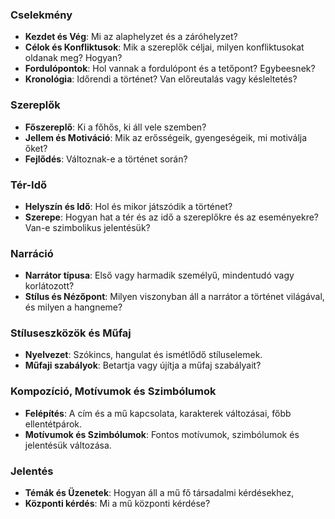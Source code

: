 
### Cselekmény
- **Kezdet és Vég**: Mi az alaphelyzet és a záróhelyzet?
- **Célok és Konfliktusok**: Mik a szereplők céljai, milyen konfliktusokat oldanak meg? Hogyan?
- **Fordulópontok**: Hol vannak a fordulópont és a tetőpont? Egybeesnek?
- **Kronológia**: Időrendi a történet? Van előreutalás vagy késleltetés?

### Szereplők
- **Főszereplő**: Ki a főhős, ki áll vele szemben?
- **Jellem és Motiváció**: Mik az erősségeik, gyengeségeik, mi motiválja őket?
- **Fejlődés**: Változnak-e a történet során?

### Tér-Idő
- **Helyszín és Idő**: Hol és mikor játszódik a történet?
- **Szerepe**: Hogyan hat a tér és az idő a szereplőkre és az eseményekre? Van-e szimbolikus jelentésük?

### Narráció
- **Narrátor típusa**: Első vagy harmadik személyű, mindentudó vagy korlátozott?
- **Stílus és Nézőpont**: Milyen viszonyban áll a narrátor a történet világával, és milyen a hangneme?

### Stíluseszközök és Műfaj
- **Nyelvezet**: Szókincs, hangulat és ismétlődő stíluselemek.
- **Műfaji szabályok**: Betartja vagy újítja a műfaj szabályait?

### Kompozíció, Motívumok és Szimbólumok
- **Felépítés**: A cím és a mű kapcsolata, karakterek változásai, főbb ellentétpárok.
- **Motívumok és Szimbólumok**: Fontos motívumok, szimbólumok és jelentésük változása.

### Jelentés
- **Témák és Üzenetek**: Hogyan áll a mű fő társadalmi kérdésekhez,
- **Központi kérdés**:  Mi a mű központi kérdése?

